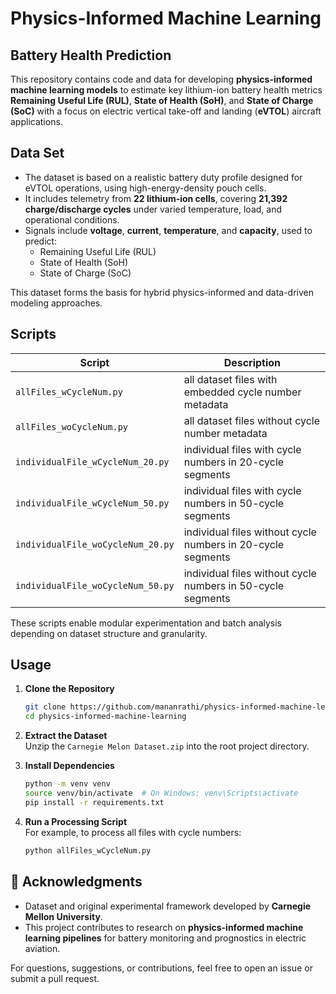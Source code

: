 # Physics-Informed Machine Learning
## Battery Health Prediction

This repository contains code and data for developing **physics-informed machine learning models** to estimate key lithium-ion battery health metrics **Remaining Useful Life (RUL)**, **State of Health (SoH)**, and **State of Charge (SoC)** with a focus on electric vertical take-off and landing (**eVTOL**) aircraft applications.

## Data Set

- The dataset is based on a realistic battery duty profile designed for eVTOL operations, using high-energy-density pouch cells.
- It includes telemetry from **22 lithium-ion cells**, covering **21,392 charge/discharge cycles** under varied temperature, load, and operational conditions.
- Signals include **voltage**, **current**, **temperature**, and **capacity**, used to predict:
  - Remaining Useful Life (RUL)
  - State of Health (SoH)
  - State of Charge (SoC)

This dataset forms the basis for hybrid physics-informed and data-driven modeling approaches.

## Scripts

| Script                          | Description                                                             |
|----------------------------------|-------------------------------------------------------------------------|
| `allFiles_wCycleNum.py`         | all dataset files with embedded cycle number metadata         |
| `allFiles_woCycleNum.py`        | all dataset files without cycle number metadata               |
| `individualFile_wCycleNum_20.py`| individual files with cycle numbers in 20-cycle segments      |
| `individualFile_wCycleNum_50.py`| individual files with cycle numbers in 50-cycle segments      |
| `individualFile_woCycleNum_20.py`| individual files without cycle numbers in 20-cycle segments   |
| `individualFile_woCycleNum_50.py`| individual files without cycle numbers in 50-cycle segments   |

These scripts enable modular experimentation and batch analysis depending on dataset structure and granularity.

## Usage

1. **Clone the Repository**
    ```bash
    git clone https://github.com/mananrathi/physics-informed-machine-learning.git
    cd physics-informed-machine-learning
    ```

2. **Extract the Dataset**  
   Unzip the `Carnegie Melon Dataset.zip` into the root project directory.

3. **Install Dependencies**
    ```bash
    python -m venv venv
    source venv/bin/activate  # On Windows: venv\Scripts\activate
    pip install -r requirements.txt
    ```

4. **Run a Processing Script**  
   For example, to process all files with cycle numbers:
    ```bash
    python allFiles_wCycleNum.py
    ```

## 🧾 Acknowledgments

- Dataset and original experimental framework developed by **Carnegie Mellon University**.
- This project contributes to research on **physics-informed machine learning pipelines** for battery monitoring and prognostics in electric aviation.

For questions, suggestions, or contributions, feel free to open an issue or submit a pull request.
